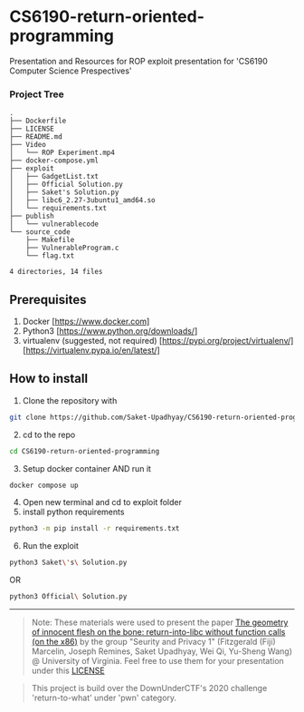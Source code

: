 # CS6190-return-oriented-programming
Presentation and Resources for ROP exploit presentation for 'CS6190 Computer Science Prespectives'

### Project Tree

```
.
├── Dockerfile
├── LICENSE
├── README.md
├── Video
│   └── ROP Experiment.mp4
├── docker-compose.yml
├── exploit
│   ├── GadgetList.txt
│   ├── Official Solution.py
│   ├── Saket's Solution.py
│   ├── libc6_2.27-3ubuntu1_amd64.so
│   └── requirements.txt
├── publish
│   └── vulnerablecode
└── source_code
    ├── Makefile
    ├── VulnerableProgram.c
    └── flag.txt

4 directories, 14 files
```

## Prerequisites
1. Docker [https://www.docker.com]
2. Python3 [https://www.python.org/downloads/]
3. virtualenv (suggested, not required) [https://pypi.org/project/virtualenv/] [https://virtualenv.pypa.io/en/latest/]


## How to install
1. Clone the repository with
```sh
git clone https://github.com/Saket-Upadhyay/CS6190-return-oriented-programming.git
```

2. cd to the repo
```sh
cd CS6190-return-oriented-programming
```

3. Setup docker container AND run it
```sh
docker compose up
```

4. Open new terminal and cd to exploit folder
5. install python requirements
```sh
python3 -m pip install -r requirements.txt
```

6. Run the exploit
```sh
python3 Saket\'s\ Solution.py
```

OR 

```sh
python3 Official\ Solution.py
```

---

> Note: These materials were used to present the paper [The geometry of innocent flesh on the bone: return-into-libc without function calls (on the x86)](https://dl.acm.org/doi/10.1145/1315245.1315313)
> by the group "Seurity and Privacy 1" (Fitzgerald (Fiji) Marcelin, Joseph Remines, Saket Upadhyay, Wei Qi, Yu-Sheng Wang) @ University of Virginia.
> Feel free to use them for your presentation under this [LICENSE](./LICENSE)

> This project is build over the DownUnderCTF's 2020 challenge 'return-to-what' under 'pwn' category.
